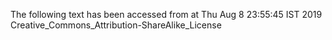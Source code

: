 The following text has been accessed from at Thu Aug 8 23:55:45 IST 2019
Creative_Commons_Attribution-ShareAlike_License
